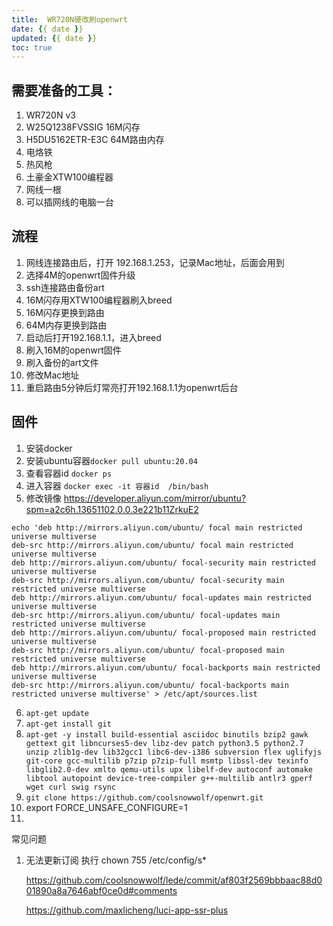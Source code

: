 ```yaml
---
title:  WR720N硬改刷openwrt
date: {{ date }}
updated: {{ date }}
toc: true
---
```



## 需要准备的工具：

1. WR720N v3
2. W25Q1238FVSSIG 16M闪存
3. H5DU5162ETR-E3C 64M路由内存
4. 电烙铁
5. 热风枪
6. 土豪金XTW100编程器
7. 网线一根
8. 可以插网线的电脑一台


## 流程

1. 网线连接路由后，打开 192.168.1.253，记录Mac地址，后面会用到
2. 选择4M的openwrt固件升级
3. ssh连接路由备份art
4. 16M闪存用XTW100编程器刷入breed
5. 16M闪存更换到路由
6. 64M内存更换到路由
7. 启动后打开192.168.1.1，进入breed
8. 刷入16M的openwrt固件
9. 刷入备份的art文件
10. 修改Mac地址
11. 重启路由5分钟后灯常亮打开192.168.1.1为openwrt后台

## 固件

1. 安装docker
2. 安装ubuntu容器`docker pull ubuntu:20.04`
3. 查看容器id `docker ps` 
4. 进入容器 `docker exec -it 容器id  /bin/bash`
5. 修改镜像 https://developer.aliyun.com/mirror/ubuntu?spm=a2c6h.13651102.0.0.3e221b11ZrkuE2
```
echo 'deb http://mirrors.aliyun.com/ubuntu/ focal main restricted universe multiverse
deb-src http://mirrors.aliyun.com/ubuntu/ focal main restricted universe multiverse
deb http://mirrors.aliyun.com/ubuntu/ focal-security main restricted universe multiverse
deb-src http://mirrors.aliyun.com/ubuntu/ focal-security main restricted universe multiverse
deb http://mirrors.aliyun.com/ubuntu/ focal-updates main restricted universe multiverse
deb-src http://mirrors.aliyun.com/ubuntu/ focal-updates main restricted universe multiverse
deb http://mirrors.aliyun.com/ubuntu/ focal-proposed main restricted universe multiverse
deb-src http://mirrors.aliyun.com/ubuntu/ focal-proposed main restricted universe multiverse
deb http://mirrors.aliyun.com/ubuntu/ focal-backports main restricted universe multiverse
deb-src http://mirrors.aliyun.com/ubuntu/ focal-backports main restricted universe multiverse' > /etc/apt/sources.list
```
    
6. `apt-get update`
7. `apt-get install git`
8. `apt-get -y install build-essential asciidoc binutils bzip2 gawk gettext git libncurses5-dev libz-dev patch python3.5 python2.7 unzip zlib1g-dev lib32gcc1 libc6-dev-i386 subversion flex uglifyjs git-core gcc-multilib p7zip p7zip-full msmtp libssl-dev texinfo libglib2.0-dev xmlto qemu-utils upx libelf-dev autoconf automake libtool autopoint device-tree-compiler g++-multilib antlr3 gperf wget curl swig rsync`
9. `git clone https://github.com/coolsnowwolf/openwrt.git`
10. export FORCE_UNSAFE_CONFIGURE=1
11. 


常见问题

1. 无法更新订阅
	执行 chown 755 /etc/config/s*
	
	https://github.com/coolsnowwolf/lede/commit/af803f2569bbbaac88d001890a8a7646abf0ce0d#comments
	
	https://github.com/maxlicheng/luci-app-ssr-plus

